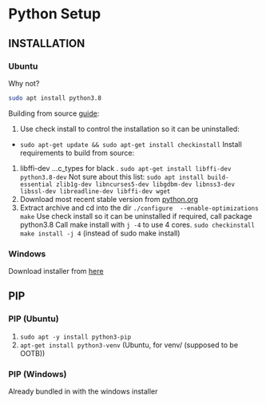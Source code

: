 # Python Setup

## INSTALLATION

### Ubuntu

Why not?

```bash
sudo apt install python3.8
```

Building from source [guide](https://linuxize.com/post/how-to-install-python-3-8-on-ubuntu-18-04/):

1. Use check install to control the installation so it can be uninstalled:
  - `sudo apt-get update && sudo apt-get install checkinstall`
Install requirements to build from source:
1. libffi-dev ...c_types for black
. `sudo apt-get install libffi-dev python3.8-dev`
Not sure about this list: `sudo apt install build-essential zlib1g-dev libncurses5-dev libgdbm-dev libnss3-dev libssl-dev libreadline-dev libffi-dev wget`
1. Download most recent stable version from [python.org](https://www.python.org/download/other/)
2. Extract archive and cd into the dir
`./configure  --enable-optimizations`
`make`
Use check install so it can be uninstalled if required, call package python3.8
Call make install with `j -4` to use 4 cores.
`sudo checkinstall make install -j 4` (instead of sudo make install)

### Windows

Download installer from [here](https://www.python.org/downloads/windows/)

## PIP

### PIP (Ubuntu)

1. `sudo apt -y install python3-pip`
2. `apt-get install python3-venv` (Ubuntu, for venv/ (supposed to be OOTB))

### PIP (Windows)

Already bundled in with the windows installer

